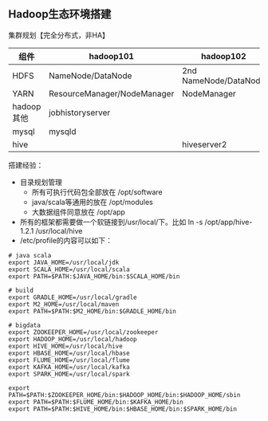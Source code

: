 ## Hadoop生态环境搭建

集群规划【完全分布式，非HA】

组件 | hadoop101 | hadoop102 | hadoop103
--- | --- | --- | ---
HDFS | NameNode/DataNode | 2nd NameNode/DataNode | DataNode
YARN | ResourceManager/NodeManager | NodeManager | NodeManager
hadoop其他| jobhistoryserver
mysql | mysqld
hive | | hiveserver2 | metastore

搭建经验：
- 目录规划管理
    - 所有可执行代码包全部放在 /opt/software
    - java/scala等通用的放在 /opt/modules
    - 大数据组件同意放在      /opt/app
- 所有的框架都需要做一个软链接到/usr/local/下。比如 ln -s /opt/app/hive-1.2.1 /usr/local/hive
- /etc/profile的内容可以如下：
```
# java scala
export JAVA_HOME=/usr/local/jdk
export SCALA_HOME=/usr/local/scala
export PATH=$PATH:$JAVA_HOME/bin:$SCALA_HOME/bin

# build
export GRADLE_HOME=/usr/local/gradle
export M2_HOME=/usr/local/maven
export PATH=$PATH:$M2_HOME/bin:$GRADLE_HOME/bin

# bigdata
export ZOOKEEPER_HOME=/usr/local/zookeeper
export HADOOP_HOME=/usr/local/hadoop
export HIVE_HOME=/usr/local/hive
export HBASE_HOME=/usr/local/hbase
export FLUME_HOME=/usr/local/flume
export KAFKA_HOME=/usr/local/kafka
export SPARK_HOME=/usr/local/spark

export PATH=$PATH:$ZOOKEEPER_HOME/bin:$HADOOP_HOME/bin:$HADOOP_HOME/sbin
export PATH=$PATH:$FLUME_HOME/bin:$KAFKA_HOME/bin
export PATH=$PATH:$HIVE_HOME/bin:$HBASE_HOME/bin:$SPARK_HOME/bin
```



